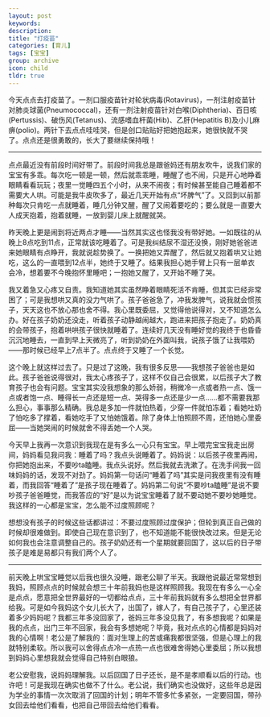 ```yaml
---
layout: post
keywords: 
description: 
title: "打疫苗"
categories: [育儿]
tags: [宝宝]
group: archive
icon: child
tldr: true
---
```


今天点点去打疫苗了。一剂口服疫苗针对轮状病毒(Rotavirus)，一剂注射疫苗针对肺炎球菌(Pneumococcal)，还有一剂注射疫苗针对白喉(Diphtheria)、百日咳(Pertussis)、破伤风(Tetanus)、流感嗜血杆菌(Hib)、乙肝(Hepatitis B)及小儿麻痹(polio)。两针下去点点哇哇哭，但是创口贴贴好把她抱起来，她很快就不哭了。点点还是很勇敢的，长大了要继续保持哦！

---

点点最近没有前段时间好带了。前段时间我总是跟爸妈还有朋友吹牛，说我们家的宝宝有多乖。每次吃一顿是一顿，然后就乖乖睡，睡醒了也不闹，只是开心地睁着眼睛看看玩玩；夜里一觉睡四五个小时，从来不闹夜；有时候甚至能自己睡着都不需要大人哄。可能是我牛皮吹多了，最近几天开始有点“坏脾气”了。又回到以前那种每次只肯吃一点就睡着，睡几分钟又醒，醒了又闹着要吃的；要么就是一直要大人成天抱着，抱着就睡，一放到婴儿床上就醒就哭。

昨天晚上更是闹到将近两点才睡——当然其实这也怪我没有带好她。一如既往的从晚上8点吃到11点，正常就该吃睡着了。可是我纠结尿不湿还没换，刚好她爸爸进来她眼睛有点睁开，我就说趁势换了。一换把她又弄醒了，然后就又抱着哄又让她吃，这么的一直喂到12点半，她终于又睡了。结果我担心她手臂上只有一层单衣会冷，想着要不今晚抱怀里睡吧；一抱她又醒了，又开始不睡了哭。

我又着急又心疼又自责。我知道她其实虽然睁着眼睛死活不肯睡，但其实已经非常困了；可是我想哄又真的没力气哄了。孩子爸爸急了，冲我发脾气，说我就会惯孩子，天天这也不放心那也舍不得。我心里既委屈，又觉得他说得对，又不知道怎么办。好在孩子奶奶还没走，听着孩子动静越闹越大，跑进来把孩子抱走了。奶奶真的会带孩子，抱着哄哄孩子很快就睡着了。连续好几天没有睡好觉的我终于也昏昏沉沉地睡去，一直到早上天微亮了，听到奶奶在外面叫我，说孩子饿了让我喂奶——那时候已经早上7点半了。点点终于又睡了一个长觉。

这个晚上就这样过去了。只是过了这晚，我有很多反思——我想孩子爸爸也是如此。孩子爸爸说得很对，我太心疼孩子了，这样不仅自己会很累，以后孩子大了教育孩子也会有问题。宝宝其实没我想象的那么娇弱，稍微冷一点或者热一点、饿一点或者饱一点、睡得长一点还是短一点、哭得多一点还是少一点……都不需要我那么担心，事事那么精确。我总是多加一件就怕热着，少穿一件就怕冻着；看她吐奶了怕吃多了撑着，看她吃手了又怕她饿着。除了身体上怕照顾不周，还怕她心里委屈——当她哭闹的时候就舍不得丢她一个人哭。

今天早上我再一次意识到我现在是有多么一心只有宝宝。早上喂完宝宝我走出房间，妈妈看见我问我：睡着了吗？我点头说睡着了。妈妈说：以后孩子夜里再闹，你把她抱出来，不要吵ta瞌睡。我点头说好。然后我就去洗漱了。在洗手间我一回味妈妈的话，发现不对劲了。妈妈第一句话问“睡着了吗”其实是问我夜里有没有睡着，而我回答“睡着了”是孩子现在睡着了。妈妈第二句说“不要吵ta瞌睡”是说不要吵孩子爸爸睡觉，而我答应的“好”是以为说宝宝睡着了就不要动她不要吵她睡觉。我这样的一心都是宝宝，怎么能不过度照顾呢？

想想没有孩子的时候这些话都讲过：不要过度照顾过度保护；但轮到真正自己做的时候却很难做到。即使自己现在意识到了，也不知道能不能很快改过来。但是无论如何我也会注意调整自己的。孩子奶奶还有一个星期就要回国了，这以后的日子带孩子是难是易都只有我们两个人了。

---

前天晚上哄宝宝睡觉以后我也很久没睡，跟老公聊了半天。我跟他说最近常常想到我妈，照顾点点的时候就会想三十年前我妈也是这样照顾我。我现在有多么一心全是点点，愿意把全世界最好的一切都给点点，三十年前我妈就有多么想把全世界都给我。可是如今我妈这个女儿长大了，出国了，嫁人了，有自己孩子了，心里还装着多少妈妈呢？我都三年多没回家了，爸妈三年多没见我了，有多想我呢？如果是我的点点，出门三年不回家，我会有多想她呢？毕竟，我对点点的心情都是妈妈对我的心情啊！老公是了解我的：面对生理上的苦或痛我都很坚强，但是心理上的我就特别柔软。所以我可以舍得点点冷一点热一点也很难舍得她心里委屈；所以我想到妈妈心里想我就会觉得自己特别白眼狼。

老公安慰我，说妈妈理解我。以后回国了日子还长，是不是孝顺看以后的行动。也许吧！可是我现在确实也做不了什么。老公说，我们确实也没做好，这些年总是因为学业的事情一次次取消了回国的计划；明年不管多忙多紧张，一定要回国，带孙女回去给他们看看，也把自己带回去给他们看看。

